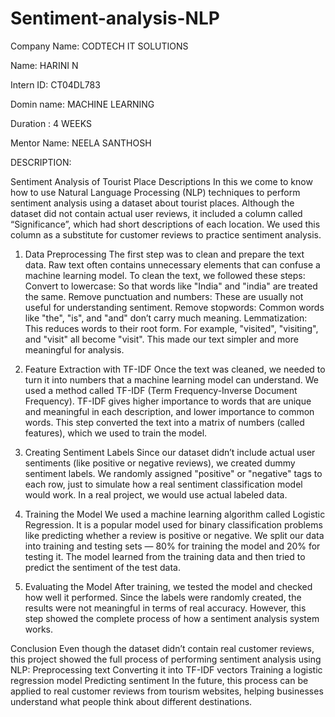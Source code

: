 # Sentiment-analysis-NLP
Company Name: CODTECH IT SOLUTIONS

Name: HARINI N

Intern ID: CT04DL783

Domin name: MACHINE LEARNING

Duration : 4 WEEKS

Mentor Name: NEELA SANTHOSH

DESCRIPTION:

Sentiment Analysis of Tourist Place Descriptions
In this we come to know how to use Natural Language Processing (NLP) techniques to perform sentiment analysis using a dataset about tourist places. Although the dataset did not contain actual user reviews, it included a column called “Significance”, which had short descriptions of each location. We used this column as a substitute for customer reviews to practice sentiment analysis.

1. Data Preprocessing
The first step was to clean and prepare the text data. Raw text often contains unnecessary elements that can confuse a machine learning model. To clean the text, we followed these steps:
Convert to lowercase: So that words like "India" and "india" are treated the same.
Remove punctuation and numbers: These are usually not useful for understanding sentiment.
Remove stopwords: Common words like "the", "is", and "and" don’t carry much meaning.
Lemmatization: This reduces words to their root form. For example, "visited", "visiting", and "visit" all become "visit".
This made our text simpler and more meaningful for analysis.

2. Feature Extraction with TF-IDF
Once the text was cleaned, we needed to turn it into numbers that a machine learning model can understand. We used a method called TF-IDF (Term Frequency-Inverse Document Frequency). TF-IDF gives higher importance to words that are unique and meaningful in each description, and lower importance to common words.
This step converted the text into a matrix of numbers (called features), which we used to train the model.


4. Creating Sentiment Labels
Since our dataset didn’t include actual user sentiments (like positive or negative reviews), we created dummy sentiment labels. We randomly assigned "positive" or "negative" tags to each row, just to simulate how a real sentiment classification model would work. In a real project, we would use actual labeled data.

5. Training the Model
We used a machine learning algorithm called Logistic Regression. It is a popular model used for binary classification problems like predicting whether a review is positive or negative.
We split our data into training and testing sets — 80% for training the model and 20% for testing it. The model learned from the training data and then tried to predict the sentiment of the test data.

6. Evaluating the Model
After training, we tested the model and checked how well it performed. Since the labels were randomly created, the results were not meaningful in terms of real accuracy. However, this step showed the complete process of how a sentiment analysis system works.

Conclusion
Even though the dataset didn’t contain real customer reviews, this project showed the full process of performing sentiment analysis using NLP:
Preprocessing text
Converting it into TF-IDF vectors
Training a logistic regression model
Predicting sentiment
In the future, this process can be applied to real customer reviews from tourism websites, helping businesses understand what people think about different destinations.

